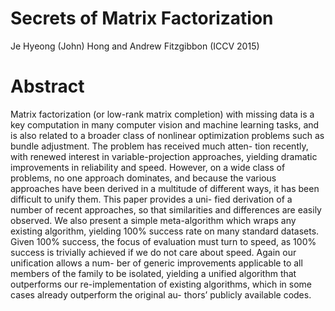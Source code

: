 # Secrets of Matrix Factorization
Je Hyeong (John) Hong and Andrew Fitzgibbon (ICCV 2015)

# Abstract
Matrix factorization (or low-rank matrix completion) with missing data is a key computation in many computer vision and machine learning tasks, and is also related to a broader class of nonlinear optimization problems such as bundle adjustment. The problem has received much atten- tion recently, with renewed interest in variable-projection approaches, yielding dramatic improvements in reliability and speed. However, on a wide class of problems, no one approach dominates, and because the various approaches have been derived in a multitude of different ways, it has been difficult to unify them. This paper provides a uni- fied derivation of a number of recent approaches, so that similarities and differences are easily observed. We also present a simple meta-algorithm which wraps any existing algorithm, yielding 100% success rate on many standard datasets. Given 100% success, the focus of evaluation must turn to speed, as 100% success is trivially achieved if we do not care about speed. Again our unification allows a num- ber of generic improvements applicable to all members of the family to be isolated, yielding a unified algorithm that outperforms our re-implementation of existing algorithms, which in some cases already outperform the original au- thors’ publicly available codes.
